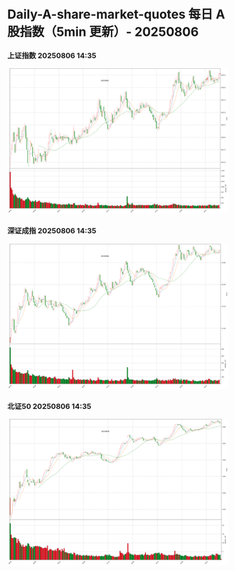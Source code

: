 
# Daily-A-share-market-quotes 每日 A 股指数（5min 更新）- 20250806

### 上证指数 20250806 14:35
![](./fig/2025/8/20250806-sh000001.png)

### 深证成指 20250806 14:35
![](./fig/2025/8/20250806-sz399001.png)

### 北证50 20250806 14:35
![](./fig/2025/8/20250806-bj899050.png)
